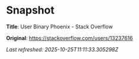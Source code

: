 # Snapshot

**Title**: User Binary Phoenix - Stack Overflow

**Original**: <https://stackoverflow.com/users/13237616>

_Last refreshed: 2025-10-25T11:11:33.305298Z_
